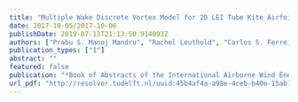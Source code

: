 ```yaml
---
title: "Multiple Wake Discrete Vortex Model for 2D LEI Tube Kite Airfoil"
date: 2017-10-05/2017-10-06
publishDate: 2019-07-13T21:13:50.914093Z
authors: ["Prabu S. Manoj Mandru", "Rachel Leuthold", "Carlos S. Ferreira", "Roland Schmehl"]
publication_types: ["1"]
abstract: ""
featured: false
publication: "*Book of Abstracts of the International Airborne Wind Energy Conference (AWEC 2017)*"
url_pdf: "http://resolver.tudelft.nl/uuid:45b4af4a-a98e-4ceb-b40e-15ab10ce762c"
---
```


